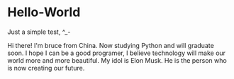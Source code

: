 # Hello-World
Just a simple test, ^_-

Hi there!
I'm bruce from China. Now studying Python and will graduate soon. I hope I can be a good programer, I believe technology will make our world more and more beautiful. My idol is Elon Musk. He is the person who is now creating our future.
